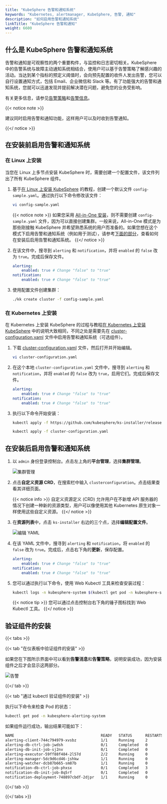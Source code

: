 ```yaml
---
title: "KubeSphere 告警和通知系统"
keywords: "Kubernetes, alertmanager, KubeSphere, 告警, 通知"
description: "如何启用告警和通知系统"
linkTitle: "KubeSphere 告警和通知"
weight: 6600
---
```


## 什么是 KubeSphere 告警和通知系统

告警和通知是可观察性的两个重要构件，与监控和日志密切相关。KubeSphere 中的告警系统与故障主动通知系统相结合，使用户可以基于告警策略了解感兴趣的活动。当达到某个指标的预定义阈值时，会向预先配置的收件人发出告警，您可以自行设置通知方式，包括 Email、企业微信和 Slack 等。有了功能强大的告警和通知系统，您就可以迅速发现并提前解决潜在问题，避免您的业务受影响。

有关更多信息，请参见[告警策略](../../project-user-guide/alerting/alerting-policy/)和[告警信息](../../project-user-guide/alerting/alerting-message/)。

{{< notice note >}}

建议同时启用告警和通知功能，这样用户可以及时收到告警通知。

{{</ notice >}}

## 在安装前启用告警和通知系统

### 在 Linux 上安装

当您在 Linux 上多节点安装 KubeSphere 时，需要创建一个配置文件，该文件列出了所有 KubeSphere 组件。

1. 基于[在 Linux 上安装 KubeSphere](../../installing-on-linux/introduction/multioverview/) 的教程，创建一个默认文件 `config-sample.yaml`。通过执行以下命令修改该文件：

    ```bash
    vi config-sample.yaml
    ```

    {{< notice note >}}
如果您采用 [All-in-One 安装](../../quick-start/all-in-one-on-linux/)，则不需要创建 `config-sample.yaml` 文件，因为可以直接创建集群。一般来说，All-in-One 模式是为那些刚接触 KubeSphere 并希望熟悉系统的用户而准备的。如果您想在这个模式下启用告警和通知系统（例如用于测试），请参考[下面的部分](#在安装后启用告警和通知系统)，查看如何在安装后启用告警和通知系统。
    {{</ notice >}}

2. 在该文件中，搜寻到 `alerting` 和 `notification`，并将 `enabled` 的 `false` 改为 `true`。完成后保存文件。

    ```yaml
    alerting:
        enabled: true # Change "false" to "true"
    notification:
        enabled: true # Change "false" to "true"
    ```

3. 使用配置文件创建集群：

    ```bash
    ./kk create cluster -f config-sample.yaml
    ```

### 在 Kubernetes 上安装

在 Kubernetes 上安装 KubeSphere 的过程与教程[在 Kubernetes 上安装 KubeSphere](../../installing-on-kubernetes/introduction/overview/) 中的说明大致相同，不同之处是需要先在 [cluster-configuration.yaml](https://github.com/kubesphere/ks-installer/releases/download/v3.0.0/cluster-configuration.yaml) 文件中启用告警和通知系统（可选组件）。

1. 下载 [cluster-configuration.yaml](https://github.com/kubesphere/ks-installer/releases/download/v3.0.0/cluster-configuration.yaml) 文件，然后打开并开始编辑。

    ```bash
    vi cluster-configuration.yaml
    ```

2. 在这个本地 `cluster-configuration.yaml` 文件中，搜寻到 `alerting` 和 `notification`，并将  `enabled` 的 `false` 改为 `true`，启用它们。完成后保存文件。

    ```yaml
    alerting:
        enabled: true # Change "false" to "true"
    notification:
        enabled: true # Change "false" to "true"
    ```

3. 执行以下命令开始安装：

    ```bash
    kubectl apply -f https://github.com/kubesphere/ks-installer/releases/download/v3.0.0/kubesphere-installer.yaml

    kubectl apply -f cluster-configuration.yaml
    ```

## 在安装后启用告警和通知系统

1. 以 `admin` 身份登录控制台。点击左上角的**平台管理**，选择**集群管理**。
   
    ![集群管理](/images/docs/zh-cn/enable-pluggable-components/kubesphere-alerting-and-notification/clusters-management.png)
    
2. 点击**自定义资源 CRD**，在搜索栏中输入 `clusterconfiguration`。点击结果查看其详细页面。

    {{< notice info >}}
自定义资源定义 (CRD) 允许用户在不新增 API 服务器的情况下创建一种新的资源类型，用户可以像使用其他 Kubernetes 原生对象一样使用这些自定义资源。
    {{</ notice >}}

3. 在**资源列表**中，点击 `ks-installer` 右边的三个点，选择**编辑配置文件**。

    ![编辑 YAML](/images/docs/zh-cn/enable-pluggable-components/kubesphere-alerting-and-notification/edit-yaml.PNG)

4. 在该 YAML 文件中，搜寻到 `alerting` 和 `notification`，将 `enabled` 的 `false` 改为 `true`。完成后，点击右下角的**更新**，保存配置。

    ```yaml
    alerting:
        enabled: true # Change "false" to "true"
    notification:
        enabled: true # Change "false" to "true"
    ```

5. 您可以通过执行以下命令，使用 Web Kubectl 工具来检查安装过程：

    ```bash
    kubectl logs -n kubesphere-system $(kubectl get pod -n kubesphere-system -l app=ks-install -o jsonpath='{.items[0].metadata.name}') -f
    ```

    {{< notice tip >}}
您可以通过点击控制台右下角的锤子图标找到 Web Kubectl 工具。
    {{</ notice >}}

## 验证组件的安装

{{< tabs >}}

{{< tab "在仪表板中验证组件的安装" >}}

如果您在下图所示界面中可以看到**告警消息**和**告警策略**，说明安装成功，因为安装组件之后才会显示这两部分。

![告警](/images/docs/zh-cn/enable-pluggable-components/kubesphere-alerting-and-notification/alerting.PNG)

{{</ tab >}}

{{< tab "通过 kubectl 验证组件的安装" >}}

执行以下命令来检查 Pod 的状态：

```bash
kubectl get pod -n kubesphere-alerting-system
```

如果组件运行成功，输出结果可能如下：

```bash
NAME                                       READY   STATUS      RESTARTS   AGE
alerting-client-744c794979-xvsbz           1/1     Running     2          36m
alerting-db-ctrl-job-jwdsh                 0/1     Completed   0          36m
alerting-db-init-job-sj2nv                 0/1     Completed   0          36m
alerting-executor-59ff88f484-2l57d         2/2     Running     0          36m
alerting-manager-5dc9d6cd46-jshkw          1/1     Running     0          36m
alerting-watcher-dcb87b665-sm87b           1/1     Running     0          36m
notification-db-ctrl-job-phxsx             0/1     Completed   3          36m
notification-db-init-job-8q5rf             0/1     Completed   0          36m
notification-deployment-748897cbdf-2djpr   1/1     Running     0          36m
```

{{</ tab >}}

{{</ tabs >}}